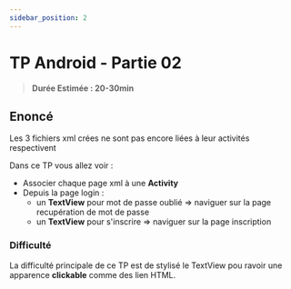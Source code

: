 ```yaml
---
sidebar_position: 2
---
```


# TP Android - Partie 02

> **Durée Estimée : 20-30min**

## Enoncé

Les 3 fichiers xml crées ne sont pas encore liées à leur activités respectivent

Dans ce TP vous allez voir :
- Associer chaque page xml à une **Activity**
- Depuis la page login : 
    - un **TextView** pour mot de passe oublié => naviguer sur la page recupération de mot de passe
    - un **TextView** pour s'inscrire => naviguer sur la page inscription

### Difficulté

La difficulté principale de ce TP est de stylisé le TextView pou ravoir une apparence **clickable** comme des lien HTML.